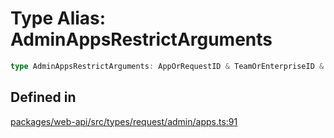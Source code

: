 # Type Alias: AdminAppsRestrictArguments

```ts
type AdminAppsRestrictArguments: AppOrRequestID & TeamOrEnterpriseID & TokenOverridable;
```

## Defined in

[packages/web-api/src/types/request/admin/apps.ts:91](https://github.com/slackapi/node-slack-sdk/blob/c15385ef93ccdde9702f52f7d1f445999203d794/packages/web-api/src/types/request/admin/apps.ts#L91)
